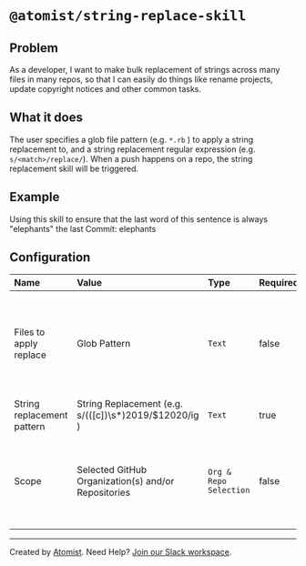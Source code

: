 # `@atomist/string-replace-skill`

## Problem

As a developer, I want to make bulk replacement of strings across many files in many repos, so that I can easily do things like rename projects, update copyright notices and other common tasks.

## What it does

The user specifies a glob file pattern (e.g. `*.rb` ) to apply a string replacement to, and a string replacement regular expression (e.g. `s/<match>/replace/`). When a push happens on a repo, the string replacement skill will be triggered.

## Example

Using this skill to ensure that the last word of this sentence is always "elephants" the last Commit:  elephants

## Configuration

| Name                   | Value        | Type   | Required | Notes |
| :---                   | :----        | :----  | :---  | :------ | 
| Files to apply replace | Glob Pattern | `Text` | false | By default, if no glob pattern provided, the string replacement will run on all files in the repo |
| String replacement pattern | String Replacement (e.g. s/(([c]\)\s*)2019/$12020/ig ) | `Text` | true |  |
| Scope | Selected GitHub Organization(s) and/or Repositories | `Org & Repo Selection` | false | By default, scope will include all organizations and repos available in the workspace  |

---

Created by [Atomist][atomist].
Need Help?  [Join our Slack workspace][slack].

[atomist]: https://atomist.com/ (Atomist - How Teams Deliver Software)
[slack]: https://join.atomist.com/ (Atomist Community Slack) 
